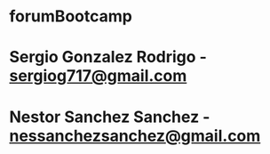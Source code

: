 # forumBootcamp
# Sergio Gonzalez Rodrigo - sergiog717@gmail.com
# Nestor Sanchez Sanchez - nessanchezsanchez@gmail.com
